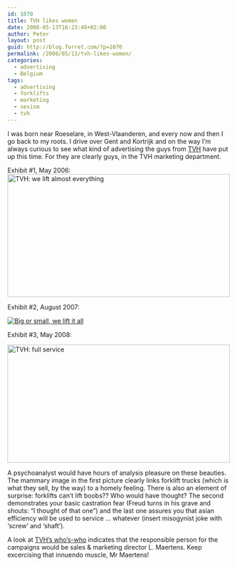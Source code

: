 ```yaml
---
id: 1070
title: TVH likes women
date: 2008-05-13T16:23:49+02:00
author: Peter
layout: post
guid: http://blog.forret.com/?p=1070
permalink: /2008/05/13/tvh-likes-women/
categories:
  - advertising
  - Belgium
tags:
  - advertising
  - forklifts
  - marketing
  - sexism
  - tvh
---
```

I was born near Roeselare, in West-Vlaanderen, and every now and then I go back to my roots. I drive over Gent and Kortrijk and on the way I&#8217;m always curious to see what kind of advertising the guys from [TVH](http://www.tvh.be) have put up this time. For they are clearly guys, in the TVH marketing department.

Exhibit #1, May 2006:  
[<img  src="http://farm3.static.flickr.com/2332/2489737188_9cb5bf0bdb.jpg" alt="TVH: we lift almost everything" width="500" height="276" />](http://www.flickr.com/photos/pforret/2489737188/ "TVH: we lift almost everything by PeterForret, on Flickr")

<!--more-->Exhibit #2, August 2007:

[![Big or small, we lift it all](http://farm2.static.flickr.com/1285/760317859_d2759355f6.jpg)](http://www.flickr.com/photos/slicktrix/760317859/ "Big or small, we lift it all by PeterForret, on Flickr")

Exhibit #3, May 2008:

[<img  src="http://farm3.static.flickr.com/2131/2488906023_9c7a7ab948.jpg" alt="TVH: full service" width="500" height="265" />](http://www.flickr.com/photos/pforret/2488906023/ "TVH: full service by PeterForret, on Flickr")

A psychoanalyst would have hours of analysis pleasure on these beauties. The mammary image in the first picture clearly links forklift trucks (which is what they sell, by the way) to a homely feeling. There is also an element of surprise: forklifts can&#8217;t lift boobs?? Who would have thought? The second demonstrates your basic castration fear (Freud turns in his grave and shouts: &#8220;I thought of that one&#8221;) and the last one assures you that asian efficiency will be used to service &#8230; whatever (insert misogynist joke with &#8216;screw&#8217; and &#8216;shaft&#8217;).

A look at [TVH&#8217;s who&#8217;s-who](http://www.tvh.com/newen2/who_is_who/sales.html) indicates that the responsible person for the campaigns would be sales & marketing director L. Maertens. Keep excercising that innuendo muscle, Mr Maertens!
